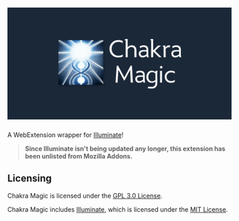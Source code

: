 # ![Chakra Magic](/opengraph.png)

A WebExtension wrapper for [Illuminate](https://github.com/bongikairu/illuminate)!

> **Since Illuminate isn't being updated any longer, this extension has been unlisted from Mozilla Addons.** 

## Licensing

Chakra Magic is licensed under the [GPL 3.0 License](/license).

Chakra Magic includes [Illuminate](https://github.com/bongikairu/illuminate), which is licensed under the [MIT License](https://github.com/bongikairu/illuminate/blob/master/LICENSE).
